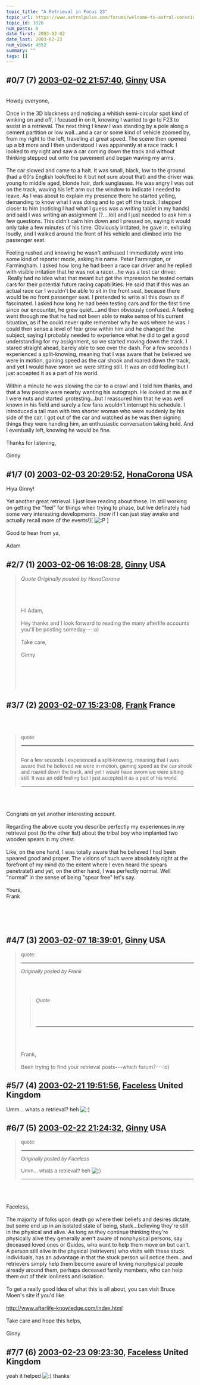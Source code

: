 ```yaml
---
topic_title: "A Retrieval in Focus 23"
topic_url: https://www.astralpulse.com/forums/welcome-to-astral-consciousness!/a-retrieval-in-focus-23
topic_id: 3326
num_posts: 8
date_first: 2003-02-02
date_last: 2003-02-23
num_views: 4652
summary: ""
tags: []
---
```


## \#0/7 (7) [2003-02-02 21:57:40](https://www.astralpulse.com/forums/index.php?msg=119052), [Ginny](https://www.astralpulse.com/forums/profile/?u=1404) USA ##
<section>
<br>
Howdy everyone,
<br>
<br>
Once in the 3D blackness and noticing a whitish semi-circular spot kind of winking on and off, I focused in on it, knowing I wanted to go to F23 to assist in a retrieval. The next thing I knew I was standing by a pole along a cement partition or low wall...and a car or some kind of vehicle zoomed by, from my right to the left, traveling at great speed. The scene then opened up a bit more and I then understood I was apparently at a race track. I looked to my right and saw a car coming down the track and without thinking stepped out onto the pavement and began waving my arms.
<br>
<br>
The car slowed and came to a halt. It was small, black, low to the ground (had a 60's English look/feel to it but not sure about that) and the driver was young to middle aged, blonde hair, dark sunglasses. He was angry I was out on the track, waving his left arm out the window to indicate I needed to leave. As I was about to explain my presence there he started yelling, demanding to know what I was doing and to get off the track. I stepped closer to him (noticing I had what I guess was a writing tablet in my hands) and said I was writing an assignment (?....lol) and I just needed to ask him a few questions. This didn't calm him down and I pressed on, saying it would only take a few minutes of his time. Obviously irritated, he gave in, exhaling loudly, and I walked around the front of his vehicle and climbed into the passenger seat.
<br>
<br>
Feeling rushed and knowing he wasn't enthused I immediately went into some kind of reporter mode, asking his name. Peter Farmington, or Farmingham. I asked how long he had been a race car driver and he replied with visible irritation that he was not a racer...he was a test car driver.  Really had no idea what that meant but got the impression he tested certain cars for their potential future racing capabilities. He said that if this was an actual race car I wouldn't be able to sit in the front seat, because there would be no front passenger seat. I pretended to write all this down as if fascinated. I asked how long he had been testing cars and for the first time since our encounter, he grew quiet....and then obviously confused. A feeling went through me that he had not been able to make sense of his current situation, as if he could never quite remember why he was where he was. I could then sense a level of fear grow within him and he changed the subject, saying I probably needed to experience what he did to get a good understanding for my assignment, so we started moving down the track. I stared straight ahead, barely able to see over the dash. For a few seconds I experienced a split-knowing, meaning that I was aware that he believed we were in motion, gaining speed as the car shook and roared down the track, and yet I would have sworn we were sitting still. It was an odd feeling but I just accepted it as a part of his world.
<br>
<br>
Within a minute he was slowing the car to a crawl and I told him thanks, and that a few people were nearby wanting his autograph. He looked at me as if I were nuts and started  protesting...but I reassured him that he was well known in his field and surely a few fans wouldn't interrupt his schedule. I introduced a tall man with two shorter woman who were suddenly by his side of the car. I got out of the car and watched as he was then signing things they were handing him, an enthusiastic conversation taking hold. And I eventually left, knowing he would be fine.
<br>
<br>
Thanks for listening,
<br>
<br>
Ginny
</section>

## \#1/7 (0) [2003-02-03 20:29:52](https://www.astralpulse.com/forums/index.php?msg=21398), [HonaCorona](https://www.astralpulse.com/forums/profile/?u=1577) USA ##
<section>
Hiya Ginny!
<br>
<br>
Yet another great retrieval. I just love reading about these. Im still working on getting the "feel" for things when trying to phase, but Ive definately had some very interesting developments. (now if I can just stay awake and actually recall more of the events!)[
<img alt=":P" class="smiley" src="https://www.astralpulse.com/forums/Smileys/fugue/tongue.png" title="Tongue"/>
]
<br>
<br>
Good to hear from ya,
<br>
<br>
Adam
</section>

## \#2/7 (1) [2003-02-06 16:08:28](https://www.astralpulse.com/forums/index.php?msg=21687), [Ginny](https://www.astralpulse.com/forums/profile/?u=1404) USA ##
<section>
<blockquote class="bbc_standard_quote">
 <cite>
  Quote
 </cite>
 <i>
  Originally posted by HonaCorona
 </i>
 <br>
 <br>
 <br>
 <br>
 <br>
 Hi Adam,
 <br>
 <br>
 Hey thanks and I look forward to reading the many afterlife accounts you'll be posting someday---:o)
 <br>
 <br>
 Take care,
 <br>
 <br>
 Ginny
 <br>
 <br>
 <br>
  <br>
  <br>
 </br>
</blockquote>
</section>

## \#3/7 (2) [2003-02-07 15:23:08](https://www.astralpulse.com/forums/index.php?msg=21790), [Frank](https://www.astralpulse.com/forums/profile/?u=359) France ##
<section>
<br>
<br>
<blockquote id='"quote"'>
 <font face='"Arial"' id='"quote"' size='"1"'>
  quote:
  <hr height='"1"' id='"quote"' noshade=""/>
  <br>
  For a few seconds I experienced a split-knowing, meaning that I was aware that he believed we were in motion, gaining speed as the car shook and roared down the track, and yet I would have sworn we were sitting still. It was an odd feeling but I just accepted it as a part of his world.
  <br>
  <hr height='"1"' id='"quote"' noshade=""/>
 </font>
</blockquote>
<br>
<br>
<br>
Congrats on yet another interesting account.
<br>
<br>
Regarding the above quote you describe perfectly my experiences in my retrieval post (to the other list) about the tribal boy who implanted two wooden spears in my chest.
<br>
<br>
Like, on the one hand, I was totally aware that he believed I had been speared good and proper. The visions of such were absolutely right at the forefront of my mind (to the extent where I even heard the spears penetrate!) and yet, on the other hand, I was perfectly normal. Well "normal" in the sense of being "spear free" let's say.
<br>
<br>
Yours,
<br>
Frank
<br>
<br>
<br>
<br>
<br>
</section>

## \#4/7 (3) [2003-02-07 18:39:01](https://www.astralpulse.com/forums/index.php?msg=21803), [Ginny](https://www.astralpulse.com/forums/profile/?u=1404) USA ##
<section>
<blockquote id='"quote"'>
 <font face='"Arial"' id='"quote"' size='"1"'>
  quote:
  <hr height='"1"' id='"quote"' noshade=""/>
  <i>
   Originally posted by Frank
  </i>
  <br>
  <br>
  <br>
  <br>
  <blockquote class="bbc_standard_quote">
   <cite>
    Quote
   </cite>
   <br>
   <br>
   <br>
   <br>
   <hr height='"1"' id='"quote"' noshade=""/>
  </blockquote>
 </font>
 <br>
 <br>
 <br>
 Frank,
 <br>
 <br>
 Been trying to find your retrieval posts---which forum?---:o)
</blockquote>
</section>

## \#5/7 (4) [2003-02-21 19:51:56](https://www.astralpulse.com/forums/index.php?msg=23290), [Faceless](https://www.astralpulse.com/forums/profile/?u=1900) United Kingdom ##
<section>
Umm... whats a retrieval? heh
<img alt=":)" class="smiley" src="https://www.astralpulse.com/forums/Smileys/fugue/smiley.png" title="Smiley"/>
</section>

## \#6/7 (5) [2003-02-22 21:24:32](https://www.astralpulse.com/forums/index.php?msg=23406), [Ginny](https://www.astralpulse.com/forums/profile/?u=1404) USA ##
<section>
<blockquote id='"quote"'>
 <font face='"Arial"' id='"quote"' size='"1"'>
  quote:
  <hr height='"1"' id='"quote"' noshade=""/>
  <i>
   Originally posted by Faceless
  </i>
  <br>
  <br>
  Umm... whats a retrieval? heh
  <img alt=":)" class="smiley" src="https://www.astralpulse.com/forums/Smileys/fugue/smiley.png" title="Smiley"/>
  <br>
  <hr height='"1"' id='"quote"' noshade=""/>
 </font>
</blockquote>
<br>
<br>
<br>
Faceless,
<br>
<br>
The majority of folks upon death go where their beliefs and desires dictate, but some end up in an isolated state of being, stuck...believing they're still in the physical and alive. As long as they continue thinking they're physically alive they generally aren't aware of nonphysical persons, say deceased loved ones or Guides, who want to help them move on but can't. A person still alive in the physical (retrievers) who visits with these stuck individuals, has an advantage in that the stuck person will notice them...and retrievers simply help them become aware of loving nonphysical people already around them, perhaps deceased family members, who can help them out of their lonliness and isolation.
<br>
<br>
To get a really good idea of what this is all about, you can visit Bruce Moen's site if you'd like.
<br>
<br>
<a class="bbc_link" href="http://www.afterlife-knowledge.com/index.html" rel="noopener" target="_blank">
 http://www.afterlife-knowledge.com/index.html
</a>
<br>
<br>
Take care and hope this helps,
<br>
<br>
Ginny
</section>

## \#7/7 (6) [2003-02-23 09:23:30](https://www.astralpulse.com/forums/index.php?msg=23452), [Faceless](https://www.astralpulse.com/forums/profile/?u=1900) United Kingdom ##
<section>
yeah it helped
<img alt=":)" class="smiley" src="https://www.astralpulse.com/forums/Smileys/fugue/smiley.png" title="Smiley"/>
thanks
</section>